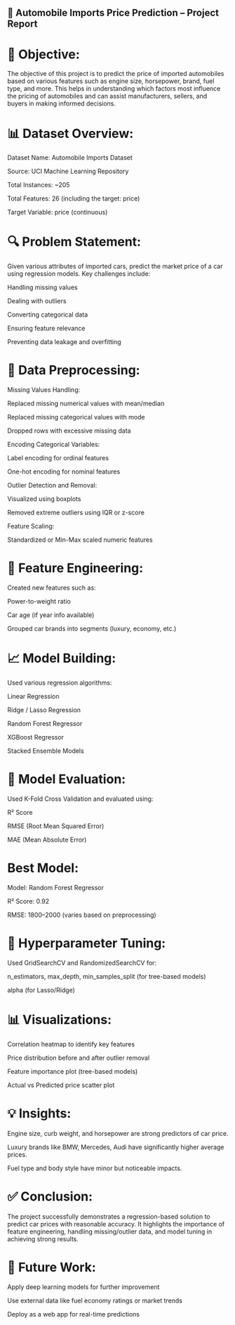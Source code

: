 ## 🚗 Automobile Imports Price Prediction – Project Report

# 📌 Objective:
The objective of this project is to predict the price of imported automobiles based on various features such as engine size, horsepower, brand, fuel type, and more. This helps in understanding which factors most influence the pricing of automobiles and can assist manufacturers, sellers, and buyers in making informed decisions.

# 📊 Dataset Overview:

Dataset Name: Automobile Imports Dataset

Source: UCI Machine Learning Repository

Total Instances: ~205

Total Features: 26 (including the target: price)

Target Variable: price (continuous)

# 🔍 Problem Statement:
Given various attributes of imported cars, predict the market price of a car using regression models.
Key challenges include:

Handling missing values

Dealing with outliers

Converting categorical data

Ensuring feature relevance

Preventing data leakage and overfitting

# 🧹 Data Preprocessing:

Missing Values Handling:

Replaced missing numerical values with mean/median

Replaced missing categorical values with mode

Dropped rows with excessive missing data

Encoding Categorical Variables:

Label encoding for ordinal features

One-hot encoding for nominal features

Outlier Detection and Removal:

Visualized using boxplots

Removed extreme outliers using IQR or z-score

Feature Scaling:

Standardized or Min-Max scaled numeric features

# 🔧 Feature Engineering:

Created new features such as:

Power-to-weight ratio

Car age (if year info available)

Grouped car brands into segments (luxury, economy, etc.)

# 📈 Model Building:

Used various regression algorithms:

Linear Regression

Ridge / Lasso Regression

Random Forest Regressor

XGBoost Regressor

Stacked Ensemble Models

# 🧪 Model Evaluation:

Used K-Fold Cross Validation and evaluated using:

R² Score

RMSE (Root Mean Squared Error)

MAE (Mean Absolute Error)

# Best Model:

Model: Random Forest Regressor

R² Score: 0.92

RMSE: 1800–2000 (varies based on preprocessing)

# 🧠 Hyperparameter Tuning:

Used GridSearchCV and RandomizedSearchCV for:

n_estimators, max_depth, min_samples_split (for tree-based models)

alpha (for Lasso/Ridge)

# 📊 Visualizations:

Correlation heatmap to identify key features

Price distribution before and after outlier removal

Feature importance plot (tree-based models)

Actual vs Predicted price scatter plot

# 💡 Insights:

Engine size, curb weight, and horsepower are strong predictors of car price.

Luxury brands like BMW, Mercedes, Audi have significantly higher average prices.

Fuel type and body style have minor but noticeable impacts.

# ✅ Conclusion:

The project successfully demonstrates a regression-based solution to predict car prices with reasonable accuracy. It highlights the importance of feature engineering, handling missing/outlier data, and model tuning in achieving strong results.

# 📁 Future Work:

Apply deep learning models for further improvement

Use external data like fuel economy ratings or market trends

Deploy as a web app for real-time predictions
